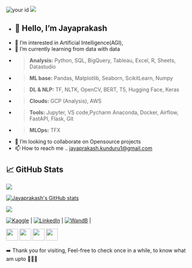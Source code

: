 ![your id](https://road-to-kaggle-grandmaster.vercel.app/api/simple/mark18vi)  ![](https://komarev.com/ghpvc/?username=jayaprakash-kunduru&color=brightgreen&style=flat)

- <h2>👋 Hello, I’m Jayaprakash </h2>
- 👀 I’m interested in Artificial Intelligence(AGI), 
- 🌱 I’m currently learning from data with data 
- > **Analysis:** Python, SQL, BigQuery, Tableau, Excel, R, Sheets, Datastudio 
- > **ML base:** Pandas, Matplotlib, Seaborn, ScikitLearn, Numpy 
- > **DL & NLP:** TF, NLTK, OpenCV, BERT, T5, Hugging Face, Keras
- > **Clouds:** GCP (Analysis), AWS
- > **Tools:** Jupyter, VS code,Pycharm Anaconda, Docker, Airflow, FastAPI, Flask, Git
- > **MLOps:** TFX
- 💞️ I’m looking to collaborate on Opensource projects
- 📫 How to reach me .. jayaprakash.kunduru1@gmail.com



## &#x1f4c8; GitHub Stats

<a href="https://github.com/jayaprakash-kunduru/jayaprakash-kunduru">
  <img align="center" src="https://github-readme-stats.vercel.app/api/top-langs/?username=jayaprakash-kunduru&hide=java,html,tex&title_color=0891b2&text_color=ffffff&icon_color=0891b2&bg_color=1c1917&hide_border=true&show_icons=true&langs_count=3" /></a>
  

<a href="http://www.github.com/jayaprakash-kunduru"><img src="https://github-readme-stats.vercel.app/api?username=jayaprakash-kunduru&show_icons=true&hide=&count_private=true&title_color=0891b2&text_color=ffffff&icon_color=0891b2&bg_color=1c1917&hide_border=true&show_icons=true" alt="Jayaprakash's GitHub stats" /></a>

<a href="http://www.github.com/jayaprakash-kunduru"><img src="https://github-readme-streak-stats.herokuapp.com/?user=jayaprakash-kunduru&stroke=ffffff&background=1c1917&ring=0891b2&fire=0891b2&currStreakNum=ffffff&currStreakLabel=0891b2&sideNums=ffffff&sideLabels=ffffff&dates=ffffff&hide_border=true" /></a>

<!-- Actual text -->

 [![Kaggle][1.2]][1] | [![LinkedIn][3.2]][3] | [![WandB][2.2]][2] | 

<!-- Icons -->

[1.2]: https://user-images.githubusercontent.com/28497479/147792640-bce55fe0-ca6b-4a58-88fc-54f6d83a8840.png
[3.2]: https://user-images.githubusercontent.com/28497479/147792572-662cb01c-026e-492b-be67-e7a5aefad19e.png
[2.2]: https://user-images.githubusercontent.com/28497479/147792481-bf2bb8d4-4b75-4c08-a749-4686887a3ed8.png


<!-- Links to your social media accounts -->

[1]: https://www.kaggle.com/mark18vi
[3]: https://www.linkedin.com/in/jayaprakash-k-17477618b/
[2]: https://wandb.ai/jayaprakash1

<p align="left"> <a href="https://www.github.com/jayaprakash-kunduru" target="_blank" rel="noreferrer"><img src="https://raw.githubusercontent.com/danielcranney/readme-generator/main/public/icons/socials/github.svg" width="32" height="32" /></a> <a href="https://hashnode.com/@DataMama" target="_blank" rel="noreferrer"><img src="https://raw.githubusercontent.com/danielcranney/readme-generator/main/public/icons/socials/hashnode.svg" width="32" height="32" /></a> <a href="https://www.linkedin.com/in/jayaprakash-k-17477618b" target="_blank" rel="noreferrer"><img src="https://raw.githubusercontent.com/danielcranney/readme-generator/main/public/icons/socials/linkedin.svg" width="32" height="32" /></a> <a href="https://www.kaggle.com/mark18vi" target="_blank" rel="noreferrer"><img src="https://raw.githubusercontent.com/danielcranney/readme-generator/main/public/icons/socials/kaggle.svg" width="32" height="32" /></a></p>


➡️ Thank you for visiting, Feel-free to check once in a while, to know what am upto 🤗👋🏼

<!---
jayaprakash-kunduru/jayaprakash-kunduru is a ✨ special ✨ repository because its `README.md` (this file) appears on your GitHub profile.
You can click the Preview link to take a look at your changes.
--->
